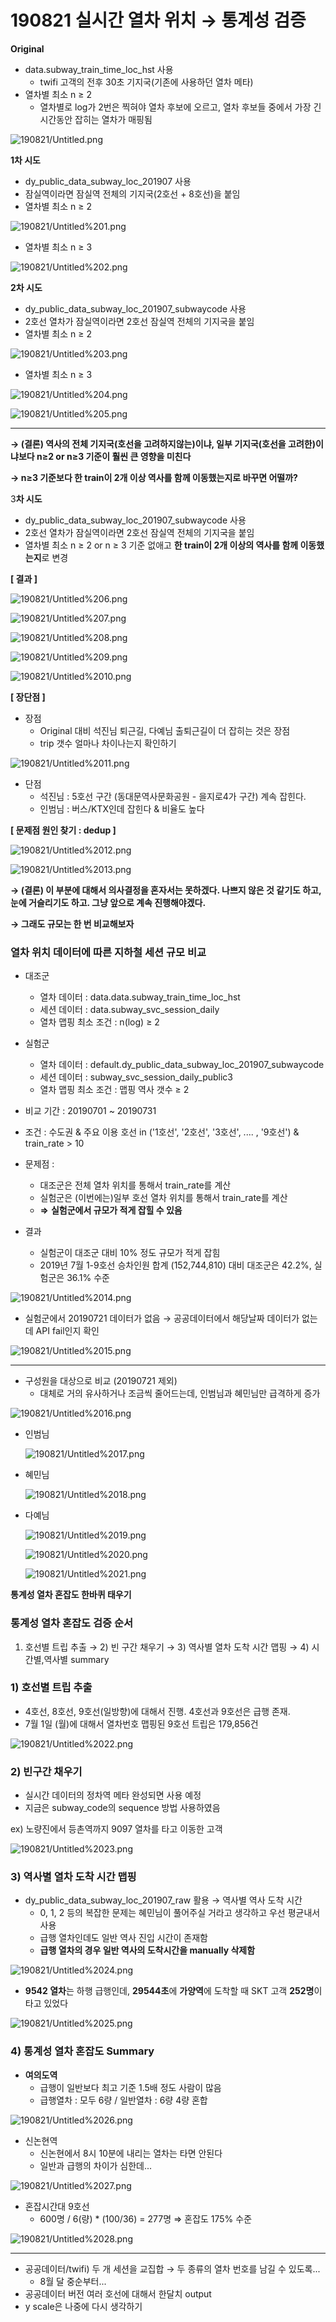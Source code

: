 # 190821 실시간 열차 위치 → 통계성 검증

**Original**

- data.subway_train_time_loc_hst 사용
    - twifi 고객의 전후 30초 기지국(기존에 사용하던 열차 메타)
- 열차별 최소 n ≥ 2
    - 열차별로 log가 2번은 찍혀야 열차 후보에 오르고, 열차 후보들 중에서 가장 긴시간동안 잡히는 열차가 매핑됨

![190821/Untitled.png](190821/Untitled.png)

**1차 시도**

- dy_public_data_subway_loc_201907 사용
- 잠실역이라면 잠실역 전체의 기지국(2호선 + 8호선)을 붙임
- 열차별 최소 n ≥ 2

![190821/Untitled%201.png](190821/Untitled%201.png)

- 열차별 최소 n ≥ 3

![190821/Untitled%202.png](190821/Untitled%202.png)

**2차 시도**

- dy_public_data_subway_loc_201907_subwaycode 사용
- 2호선 열차가 잠실역이라면 2호선 잠실역 전체의 기지국을 붙임
- 열차별 최소 n ≥ 2

![190821/Untitled%203.png](190821/Untitled%203.png)

- 열차별 최소 n ≥ 3

![190821/Untitled%204.png](190821/Untitled%204.png)

![190821/Untitled%205.png](190821/Untitled%205.png)

---

**→ (결론) 역사의 전체 기지국(호선을 고려하지않는)이냐, 일부 기지국(호선을 고려한)이냐보다 n≥2 or n≥3 기준이 훨씬 큰 영향을 미친다**

**→ n≥3 기준보다 한 train이 2개 이상 역사를 함께 이동했는지로 바꾸면 어떨까?**

3**차 시도**

- dy_public_data_subway_loc_201907_subwaycode 사용
- 2호선 열차가 잠실역이라면 2호선 잠실역 전체의 기지국을 붙임
- 열차별 최소 n ≥ 2 or n ≥ 3 기준 없애고 **한 train이 2개 이상의 역사를 함께 이동했는지**로 변경

**[ 결과 ]**

![190821/Untitled%206.png](190821/Untitled%206.png)

![190821/Untitled%207.png](190821/Untitled%207.png)

![190821/Untitled%208.png](190821/Untitled%208.png)

![190821/Untitled%209.png](190821/Untitled%209.png)

![190821/Untitled%2010.png](190821/Untitled%2010.png)

**[ 장단점 ]**

- 장점
    - Original 대비 석진님 퇴근길, 다예님 출퇴근길이 더 잡히는 것은 장점
    - trip 갯수 얼마나 차이나는지 확인하기

![190821/Untitled%2011.png](190821/Untitled%2011.png)

- 단점
    - 석진님 : 5호선 구간 (동대문역사문화공원 - 을지로4가 구간) 계속 잡힌다.
    - 인범님 : 버스/KTX인데 잡힌다 & 비율도 높다

**[ 문제점 원인 찾기 : dedup ]**

![190821/Untitled%2012.png](190821/Untitled%2012.png)

![190821/Untitled%2013.png](190821/Untitled%2013.png)

**→ (결론) 이 부분에 대해서 의사결정을 혼자서는 못하겠다. 나쁘지 않은 것 같기도 하고, 눈에 거슬리기도 하고. 그냥 앞으로 계속 진행해야겠다.**

**→ 그래도 규모는 한 번 비교해보자**

### **열차 위치 데이터에 따른 지하철 세션 규모 비교**

- 대조군
    - 열차 데이터 : data.data.subway_train_time_loc_hst
    - 세션 데이터 : data.subway_svc_session_daily
    - 열차 맵핑 최소 조건 : n(log) ≥ 2
- 실험군
    - 열차 데이터 : default.dy_public_data_subway_loc_201907_subwaycode
    - 세션 데이터 : subway_svc_session_daily_public3
    - 열차 맵핑 최소 조건 : 맵핑 역사 갯수 ≥ 2

- 비교 기간 : 20190701 ~ 20190731
- 조건 : 수도권 & 주요 이용 호선 in ('1호선', '2호선', '3호선', .... , '9호선') & train_rate > 10
- 문제점 :
    - 대조군은 전체 열차 위치를 통해서 train_rate를 계산
    - 실험군은 (이번에는)일부 호선 열차 위치를 통해서 train_rate를 계산
    - **⇒** **실험군에서 규모가 적게 잡힐 수 있음**

- 결과
    - 실험군이 대조군 대비 10% 정도 규모가 적게 잡힘
    - 2019년 7월 1-9호선 승차인원 합계 (152,744,810) 대비 대조군은 42.2%, 실험군은 36.1% 수준

![190821/Untitled%2014.png](190821/Untitled%2014.png)

- 실험군에서 20190721 데이터가 없음 → 공공데이터에서 해당날짜 데이터가 없는데 API fail인지 확인

![190821/Untitled%2015.png](190821/Untitled%2015.png)

---

- 구성원을 대상으로 비교 (20190721 제외)
    - 대체로 거의 유사하거나 조금씩 줄어드는데, 인범님과 혜민님만 급격하게 증가

![190821/Untitled%2016.png](190821/Untitled%2016.png)

- 인범님

    ![190821/Untitled%2017.png](190821/Untitled%2017.png)

- 혜민님

    ![190821/Untitled%2018.png](190821/Untitled%2018.png)

- 다예님

    ![190821/Untitled%2019.png](190821/Untitled%2019.png)

    ![190821/Untitled%2020.png](190821/Untitled%2020.png)

    ![190821/Untitled%2021.png](190821/Untitled%2021.png)

**통계성 열차 혼잡도 한바퀴 태우기**

### 통계성 열차 혼잡도 검증 순서

1) 호선별 트립 추출 → 2) 빈 구간 채우기 → 3) 역사별 열차 도착 시간 맵핑 → 4) 시간별,역사별 summary

### 1) 호선별 트립 추출

- 4호선, 8호선, 9호선(일방향)에 대해서 진행. 4호선과 9호선은 급행 존재.
- 7월 1일 (월)에 대해서 열차번호 맵핑된 9호선 트립은 179,856건

![190821/Untitled%2022.png](190821/Untitled%2022.png)

### 2) 빈구간 채우기

- 실시간 데이터의 정차역 메타 완성되면 사용 예정
- 지금은 subway_code의 sequence 방법 사용하였음

ex) 노량진에서 등촌역까지 9097 열차를 타고 이동한 고객

![190821/Untitled%2023.png](190821/Untitled%2023.png)

### 3) 역사별 열차 도착 시간 맵핑

- dy_public_data_subway_loc_201907_raw 활용 → 역사별 역사 도착 시간
    - 0, 1, 2 등의 복잡한 문제는 혜민님이 풀어주실 거라고 생각하고 우선 평균내서 사용
    - 급행 열차인데도 일반 역사 진입 시간이 존재함
    - **급행 열차의 경우 일반 역사의 도착시간을 manually 삭제함**

![190821/Untitled%2024.png](190821/Untitled%2024.png)

- **9542 열차**는 하행 급행인데, **29544초**에 **가양역**에 도착할 때 SKT 고객 **252명**이 타고 있었다

![190821/Untitled%2025.png](190821/Untitled%2025.png)

### 4) 통계성 열차 혼잡도 Summary

- **여의도역**
    - 급행이 일반보다 최고 기준 1.5배 정도 사람이 많음
    - 급행열차 : 모두 6량 / 일반열차 : 6량 4량 혼합

![190821/Untitled%2026.png](190821/Untitled%2026.png)

- 신논현역
    - 신논현에서 8시 10분에 내리는 열차는 타면 안된다
    - 일반과 급행의 차이가 심한데...

![190821/Untitled%2027.png](190821/Untitled%2027.png)

- 혼잡시간대 9호선
    - 600명 / 6(량) * (100/36) = 277명           ⇒ 혼잡도 175% 수준

![190821/Untitled%2028.png](190821/Untitled%2028.png)

---

- 공공데이터/twifi) 두 개 세션을 교집합 → 두 종류의 열차 번호를 남길 수 있도록...
    - 8월 달 중순부터...
- 공공데이터 버전 여러 호선에 대해서 한달치 output
- y scale은 나중에 다시 생각하기